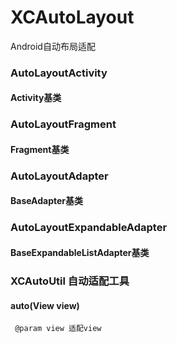 # XCAutoLayout
Android自动布局适配

###  AutoLayoutActivity 
#### Activity基类

###  AutoLayoutFragment
#### Fragment基类

###  AutoLayoutAdapter
#### BaseAdapter基类

###  AutoLayoutExpandableAdapter
#### BaseExpandableListAdapter基类

###  XCAutoUtil 自动适配工具
#### auto(View view)
     @param view 适配view

